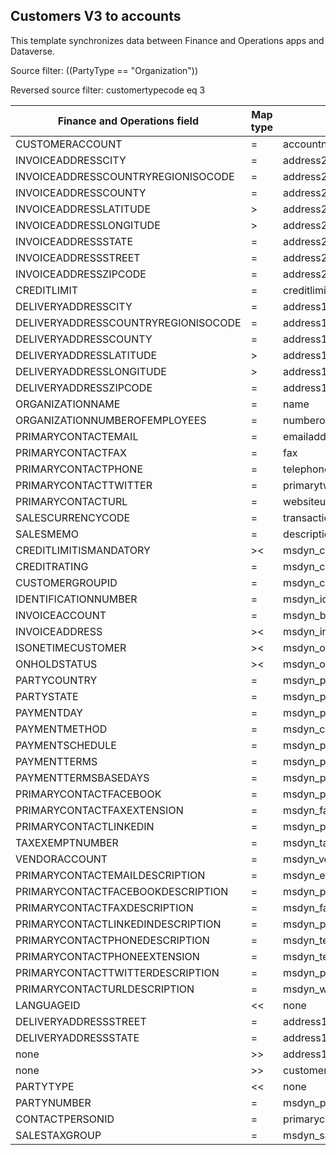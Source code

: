 ## Customers V3 to accounts

This template synchronizes data between Finance and Operations apps and Dataverse.

Source filter: ((PartyType == "Organization"))

Reversed source filter: customertypecode eq 3

Finance and Operations field | Map type | Customer engagement field | Default value
---|---|---|---
CUSTOMERACCOUNT | = | accountnumber | 
INVOICEADDRESSCITY | = | address2_city | 
INVOICEADDRESSCOUNTRYREGIONISOCODE | = | address2_country | 
INVOICEADDRESSCOUNTY | = | address2_county | 
INVOICEADDRESSLATITUDE | > | address2_latitude | 
INVOICEADDRESSLONGITUDE | > | address2_longitude | 
INVOICEADDRESSSTATE | = | address2_stateorprovince | 
INVOICEADDRESSSTREET | = | address2_line1 | 
INVOICEADDRESSZIPCODE | = | address2_postalcode | 
CREDITLIMIT | = | creditlimit | 
DELIVERYADDRESSCITY | = | address1_city | 
DELIVERYADDRESSCOUNTRYREGIONISOCODE | = | address1_country | 
DELIVERYADDRESSCOUNTY | = | address1_county | 
DELIVERYADDRESSLATITUDE | > | address1_latitude | 
DELIVERYADDRESSLONGITUDE | > | address1_longitude | 
DELIVERYADDRESSZIPCODE | = | address1_postalcode | 
ORGANIZATIONNAME | = | name | 
ORGANIZATIONNUMBEROFEMPLOYEES | = | numberofemployees | 
PRIMARYCONTACTEMAIL | = | emailaddress1 | 
PRIMARYCONTACTFAX | = | fax | 
PRIMARYCONTACTPHONE | = | telephone1 | 
PRIMARYCONTACTTWITTER | = | primarytwitterid | 
PRIMARYCONTACTURL | = | websiteurl | 
SALESCURRENCYCODE | = | transactioncurrencyid.isocurrencycode | 
SALESMEMO | = | description | 
CREDITLIMITISMANDATORY | >< | msdyn_creditlimitismandatory | 
CREDITRATING | = | msdyn_creditrating | 
CUSTOMERGROUPID | = | msdyn_customergroupid.msdyn_groupid | 
IDENTIFICATIONNUMBER | = | msdyn_identificationnumber | 
INVOICEACCOUNT | = | msdyn_billingaccount.accountnumber | 
INVOICEADDRESS | >< | msdyn_invoiceaddress | 
ISONETIMECUSTOMER | >< | msdyn_onetimecustomer | 
ONHOLDSTATUS | >< | msdyn_onholdstatus | 
PARTYCOUNTRY | = | msdyn_partycountry | 
PARTYSTATE | = | msdyn_partystateprovince | 
PAYMENTDAY | = | msdyn_paymentday.msdyn_name | 
PAYMENTMETHOD | = | msdyn_customerpaymentmethod.msdyn_name | 
PAYMENTSCHEDULE | = | msdyn_paymentschedule.msdyn_name | 
PAYMENTTERMS | = | msdyn_paymentterm.msdyn_name | 
PAYMENTTERMSBASEDAYS | = | msdyn_paymenttermsbasedays | 
PRIMARYCONTACTFACEBOOK | = | msdyn_primaryfacebookid | 
PRIMARYCONTACTFAXEXTENSION | = | msdyn_faxextension | 
PRIMARYCONTACTLINKEDIN | = | msdyn_primarylinkedinid | 
TAXEXEMPTNUMBER | = | msdyn_taxexemptnumber | 
VENDORACCOUNT | = | msdyn_vendor.msdyn_vendoraccountnumber | 
PRIMARYCONTACTEMAILDESCRIPTION | = | msdyn_emailaddress1description | 
PRIMARYCONTACTFACEBOOKDESCRIPTION | = | msdyn_primaryfacebookdescription | 
PRIMARYCONTACTFAXDESCRIPTION | = | msdyn_faxdescription | 
PRIMARYCONTACTLINKEDINDESCRIPTION | = | msdyn_primarylinkedindescrption | 
PRIMARYCONTACTPHONEDESCRIPTION | = | msdyn_telephone1description | 
PRIMARYCONTACTPHONEEXTENSION | = | msdyn_telephone1extension | 
PRIMARYCONTACTTWITTERDESCRIPTION | = | msdyn_primarytwitteriddescription | 
PRIMARYCONTACTURLDESCRIPTION | = | msdyn_websiteurldescription | 
LANGUAGEID | << | none | en-us
DELIVERYADDRESSSTREET | = | address1_line1 | 
DELIVERYADDRESSSTATE | = | address1_stateorprovince | 
none | >> | address1_addresstypecode | 2
none | >> | customertypecode | 3
PARTYTYPE | << | none | Organization
PARTYNUMBER | = | msdyn_partynumber | 
CONTACTPERSONID | = | primarycontactid.msdyn_contactpersonid | 
SALESTAXGROUP | = | msdyn_salestaxgroup.msdyn_name | 
